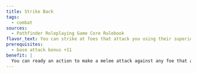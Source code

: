 ```yaml
---
title: Strike Back
tags:
  - combat
sources:
  - Pathfinder Roleplaying Game Core Rulebook
flavor_text: You can strike at foes that attack you using their superior reach, by targeting their limbs or weapons as they come at you.
prerequisites:
  - base attack bonus +11
benefit: |
  You can ready an action to make a melee attack against any foe that attacks you in melee, even if the foe is outside of your reach.
---
```



